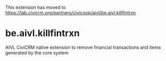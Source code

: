This extension has moved to https://lab.civicrm.org/partners/civicoop/aivl/be.aivl.killfintrxn

# be.aivl.killfintrxn
AIVL CiviCRM native extension to remove financial transactions and items generated by the core system
